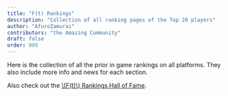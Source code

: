 ```yaml
---
title: "F(t) Rankings"
description: "Collection of all ranking pages of the Top 20 players"
author: "AfuroZamurai"
contributors: "the Amazing Community"
draft: false
order: 999
---
```


Here is the collection of all the prior in game rankings on all platforms. They also include more info and news for each section.

Also check out the [\\(F(t)\\) Rankings Hall of Fame](/rankings-hall-of-fame.md).
